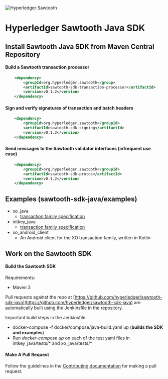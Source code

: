 ![Hyperledger Sawtooth](https://raw.githubusercontent.com/hyperledger/sawtooth-core/master/images/sawtooth_logo_light_blue-small.png)

# Hyperledger Sawtooth Java SDK

## Install Sawtooth Java SDK from Maven Central Repository

#### Build a Sawtooth transaction processor

```xml
    <dependency>
        <groupId>org.hyperledger.sawtooth</group>
        <artifactId>sawtooth-sdk-transaction-processor</artifactId>
        <version>v0.1.2</version>
    </dependency>
```

#### Sign and verify signatures of transaction and batch headers

```xml
    <dependency>
        <groupId>org.hyperledger.sawtooth</groupId>
        <artifactId>sawtooth-sdk-signing</artifactId>
        <version>v0.1.2</version>
    </dependency>
```

#### Send messages to the Sawtooth validator interfaces (infrequent use case)

```xml
    <dependency>
        <groupId>org.hyperledger.sawtooth</groupId>
        <artifactId>sawtooth-sdk-protos</artifactId>
        <version>v0.1.2</version>
    </dependency>
```

## Examples (sawtooth-sdk-java/examples)
* xo_java
    - [transaction family specification](https://sawtooth.hyperledger.org/docs/core/releases/latest/transaction_family_specifications/xo_transaction_family.html)
* intkey_java
    - [transaction family specification](https://sawtooth.hyperledger.org/docs/core/releases/latest/transaction_family_specifications/integerkey_transaction_family.html)
* xo_android_client
    - An Android client for the XO transaction family, written in Kotlin


## Work on the Sawtooth SDK

#### Build the Sawtooth SDK

Requirements:
* Maven 3

Pull requests against the repo at [https://github.com/hyperledger/sawtooth-sdk-java](https://github.com/hyperledger/sawtooth-sdk-java)
are automatically built using the Jenkinsfile in the repository.

Important build steps in the Jenkinsfile:
* docker-compose -f docker/compose/java-build.yaml up (**builds the SDK and examples**)
* Run *docker-compose up* on each of the test yaml files in intkey_java/tests/* and xo_java/tests/*

#### Make A Pull Request

Follow the guidelines in the [Contributing documentation](https://sawtooth.hyperledger.org/docs/core/releases/latest/community/contributing.html) for making a pull request.
